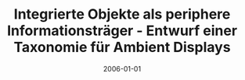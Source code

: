---
abstract: ''
authors:
- Andreas Lehner
date: '2006-01-01'
featured: false
publication_types:
- '7'
publishDate: '2006-01-01'
title: Integrierte Objekte als periphere Informationsträger - Entwurf einer Taxonomie
  für Ambient Displays
url_pdf: ''
---
